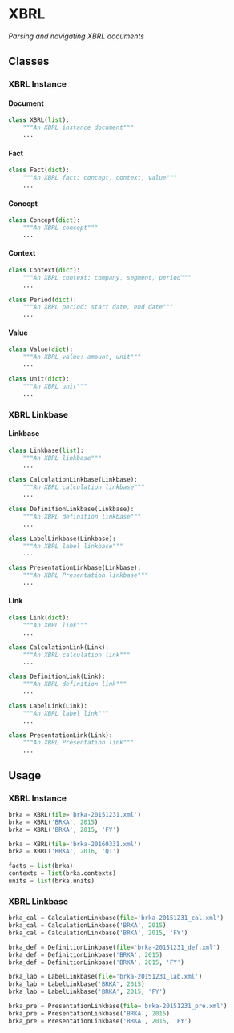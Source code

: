 XBRL
===

*Parsing and navigating XBRL documents*

Classes
---

### XBRL Instance

#### Document

```python
class XBRL(list):
    """An XBRL instance document"""
    ...
```

#### Fact

```python
class Fact(dict):
    """An XBRL fact: concept, context, value"""
    ...
```

#### Concept

```python
class Concept(dict):
    """An XBRL concept"""
    ...
```

#### Context

```python
class Context(dict):
    """An XBRL context: company, segment, period"""
    ...
```

```python
class Period(dict):
    """An XBRL period: start date, end date"""
    ...
```

#### Value

```python
class Value(dict):
    """An XBRL value: amount, unit"""
    ...
```

```python
class Unit(dict):
    """An XBRL unit"""
    ...
```

### XBRL Linkbase

#### Linkbase

```python
class Linkbase(list):
    """An XBRL linkbase"""
    ...
```

```python
class CalculationLinkbase(Linkbase):
    """An XBRL calculation linkbase"""
    ...
```

```python
class DefinitionLinkbase(Linkbase):
    """An XBRL definition linkbase"""
    ...
```

```python
class LabelLinkbase(Linkbase):
    """An XBRL label linkbase"""
    ...
```

```python
class PresentationLinkbase(Linkbase):
    """An XBRL Presentation linkbase"""
    ...
```

#### Link

```python
class Link(dict):
    """An XBRL link"""
    ...
```

```python
class CalculationLink(Link):
    """An XBRL calculation link"""
    ...
```

```python
class DefinitionLink(Link):
    """An XBRL definition link"""
    ...
```

```python
class LabelLink(Link):
    """An XBRL label link"""
    ...
```

```python
class PresentationLink(Link):
    """An XBRL Presentation link"""
    ...
```

Usage
---

### XBRL Instance

```python
brka = XBRL(file='brka-20151231.xml')
brka = XBRL('BRKA', 2015)
brka = XBRL('BRKA', 2015, 'FY')
```

```python
brka = XBRL(file='brka-20160331.xml')
brka = XBRL('BRKA', 2016, 'Q1')
```

```python
facts = list(brka)
contexts = list(brka.contexts)
units = list(brka.units)
```

### XBRL Linkbase

```python
brka_cal = CalculationLinkbase(file='brka-20151231_cal.xml')
brka_cal = CalculationLinkbase('BRKA', 2015)
brka_cal = CalculationLinkbase('BRKA', 2015, 'FY')
```

```python
brka_def = DefinitionLinkbase(file='brka-20151231_def.xml')
brka_def = DefinitionLinkbase('BRKA', 2015)
brka_def = DefinitionLinkbase('BRKA', 2015, 'FY')
```

```python
brka_lab = LabelLinkbase(file='brka-20151231_lab.xml')
brka_lab = LabelLinkbase('BRKA', 2015)
brka_lab = LabelLinkbase('BRKA', 2015, 'FY')
```

```python
brka_pre = PresentationLinkbase(file='brka-20151231_pre.xml')
brka_pre = PresentationLinkbase('BRKA', 2015)
brka_pre = PresentationLinkbase('BRKA', 2015, 'FY')
```


